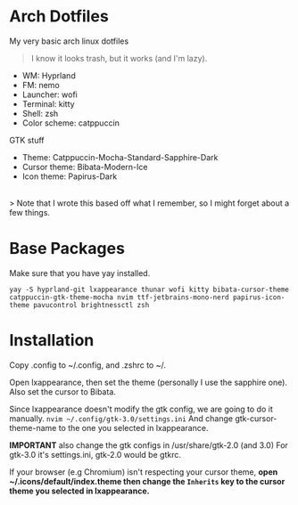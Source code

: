 # Arch Dotfiles
My very basic arch linux dotfiles

> I know it looks trash, but it works (and I'm lazy).

- WM: Hyprland
- FM: nemo
- Launcher: wofi
- Terminal: kitty
- Shell: zsh
- Color scheme: catppuccin

GTK stuff
- Theme: Catppuccin-Mocha-Standard-Sapphire-Dark
- Cursor theme: Bibata-Modern-Ice
- Icon theme: Papirus-Dark
<br>
> Note that I wrote this based off what I remember, so I might forget about a few things.

# Base Packages
Make sure that you have yay installed.

```
yay -S hyprland-git lxappearance thunar wofi kitty bibata-cursor-theme catppuccin-gtk-theme-mocha nvim ttf-jetbrains-mono-nerd papirus-icon-theme pavucontrol brightnessctl zsh
```

# Installation

Copy .config to ~/.config, and .zshrc to ~/.

Open lxappearance, then set the theme (personally I use the sapphire one).
Also set the cursor to Bibata.

Since lxappearance doesn't modify the gtk config, we are going to do it manually.
`nvim ~/.config/gtk-3.0/settings.ini`
And change gtk-cursor-theme-name to the one you selected in lxappearance.

**IMPORTANT** also change the gtk configs in /usr/share/gtk-2.0 (and 3.0)
For gtk-3.0 it's settings.ini, gtk-2.0 would be gtkrc.

If your browser (e.g Chromium) isn't respecting your cursor theme, **open ~/.icons/default/index.theme then change the `Inherits` key to the cursor theme you selected in lxappearance.**
